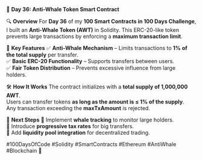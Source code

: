 🐋 **Day 36: Anti-Whale Token Smart Contract**

 🔍 **Overview**
For **Day 36** of my **100 Smart Contracts in 100 Days Challenge**, I built an **Anti-Whale Token (AWT)** in Solidity. This ERC-20-like token prevents large transactions by enforcing a **maximum transaction limit**.

 📜 **Key Features**
✅ **Anti-Whale Mechanism** – Limits transactions to **1% of the total supply** per transfer.  
✅ **Basic ERC-20 Functionality** – Supports transfers between users.  
✅ **Fair Token Distribution** – Prevents excessive influence from large holders.  

 🛠️ **How It Works**
 The contract initializes with a **total supply of 1,000,000 AWT**.  
 Users can transfer tokens **as long as the amount is ≤ 1% of the supply**.  
 Any transaction exceeding the **maxTxAmount** is rejected.  

 🔗 **Next Steps**
🔹 Implement **whale tracking** to monitor large holders.  
🔹 Introduce **progressive tax rates** for big transfers.  
🔹 Add **liquidity pool integration** for decentralized trading.  

#100DaysOfCode #Solidity #SmartContracts #Ethereum #AntiWhale #Blockchain 🚀